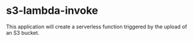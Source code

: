 # s3-lambda-invoke
This application will create a serverless function triggered by the upload of an S3 bucket.
